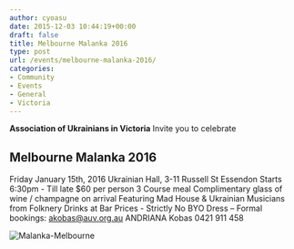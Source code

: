 ```yaml
---
author: cyoasu
date: 2015-12-03 10:44:19+00:00
draft: false
title: Melbourne Malanka 2016
type: post
url: /events/melbourne-malanka-2016/
categories:
- Community
- Events
- General
- Victoria
---
```


**Association of Ukrainians in Victoria**
Invite you to celebrate





## **Melbourne Malanka 2016**




Friday January 15th, 2016
Ukrainian Hall, 3-11 Russell St Essendon
Starts 6:30pm - Till late
$60 per person
3 Course meal
Complimentary glass of wine / champagne on arrival
Featuring Mad House & Ukrainian Musicians from Folknery
Drinks at Bar Prices - Strictly No BYO
Dress – Formal
bookings: [akobas@auv.org.au](mailto:akobas@auv.org.au) ANDRIANA Kobas 0421 911 458




![Malanka-Melbourne](http://www.ozeukes.com/wp-content/uploads/2015/12/Malanka-Melbourne.jpg)

